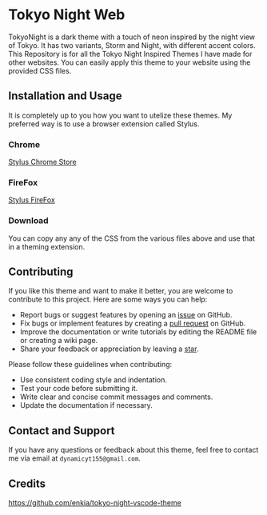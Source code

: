# Tokyo Night Web

TokyoNight is a dark theme with a touch of neon inspired by the night view of Tokyo. It has two variants, Storm and Night, with different accent colors. This Repository is for all the Tokyo Night Inspired Themes I have made for other websites. You can easily apply this theme to your website using the provided CSS files.

## Installation and Usage
It is completely up to you how you want to utelize these themes. My preferred way is to use a browser extension called Stylus. 

### Chrome
[Stylus Chrome Store](https://chrome.google.com/webstore/detail/stylus/clngdbkpkpeebahjckkjfobafhncgmne)

### FireFox
[Stylus FireFox](https://addons.mozilla.org/en-US/firefox/addon/styl-us/)

### Download
You can copy any any of the CSS from the various files above and use that in a theming extension.

## Contributing

If you like this theme and want to make it better, you are welcome to contribute to this project. Here are some ways you can help:

- Report bugs or suggest features by opening an [issue](https://github.com/Dynamic155/TokyoNight/issues) on GitHub.
- Fix bugs or implement features by creating a [pull request](https://github.com/Dynamic155/TokyoNight/pulls) on GitHub.
- Improve the documentation or write tutorials by editing the README file or creating a wiki page.
- Share your feedback or appreciation by leaving a [star](https://github.com/Dynamic155/TokyoNight/stargazers).

Please follow these guidelines when contributing:

- Use consistent coding style and indentation.
- Test your code before submitting it.
- Write clear and concise commit messages and comments.
- Update the documentation if necessary.

## Contact and Support

If you have any questions or feedback about this theme, feel free to contact me via email at `dynamicyt155@gmail.com`. 

## Credits
https://github.com/enkia/tokyo-night-vscode-theme
